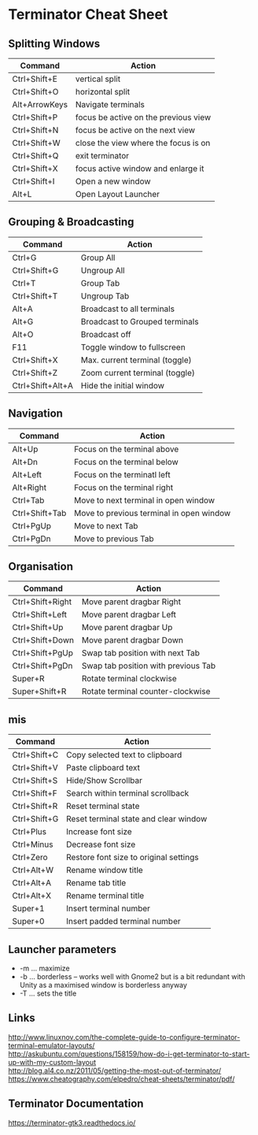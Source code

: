 # Terminator Cheat Sheet


## Splitting Windows

| Command  | Action |
| ------------- | ------------- |
| Ctrl+Shift+E | vertical split |
| Ctrl+Shift+O | horizontal split |
| Alt+ArrowKeys | Navigate terminals |
| Ctrl+Shift+P | focus be active on the previous view |
| Ctrl+Shift+N | focus be active on the next view |
| Ctrl+Shift+W | close the view where the focus is on |
| Ctrl+Shift+Q | exit terminator |
| Ctrl+Shift+X | focus active window and enlarge it |
| Ctrl+Shift+I | Open a new window |
| Alt+L | Open Layout Launcher |



## Grouping & Broadcasting

| Command  | Action |
| ------------- | ------------- |
| Ctrl+G  | Group All  |
| Ctrl+Shift+G | Ungroup All |
| Ctrl+T | Group Tab | 
| Ctrl+Shift+T | Ungroup Tab | 
| Alt+A | Broadcast to all terminals |
| Alt+G | Broadcast to Grouped terminals |
| Alt+O | Broadcast off |
| F11 | Toggle window to fullscreen |
| Ctrl+Shift+X | Max. current terminal (toggle) |
| Ctrl+Shift+Z | Zoom current terminal (toggle) |
| Ctrl+Shift+Alt+A | Hide the initial window |


## Navigation 

| Command  | Action |
| ------------- | ------------- |
| Alt+Up | Focus on the terminal above |
| Alt+Dn | Focus on the terminal below |
| Alt+Left | Focus on the terminatl left |
| Alt+Right | Focus on the terminal right |
| Ctrl+Tab | Move to next terminal in open window |
| Ctrl+Shift+Tab | Move to previous terminal in open window |
| Ctrl+PgUp | Move to next Tab |
| Ctrl+PgDn | Move to previous Tab |

## Organisation

|Command | Action |
| ----------------- | ----------------|
| Ctrl+Shift+Right | Move parent dragbar Right |
| Ctrl+Shift+Left | Move parent dragbar Left |
| Ctrl+Shift+Up | Move parent dragbar Up |
| Ctrl+Shift+Down | Move parent dragbar Down |
| Ctrl+Shift+PgUp | Swap tab position with next Tab |
| Ctrl+Shift+PgDn | Swap tab position with previous Tab|
| Super+R | Rotate terminal clockwise |
| Super+Shift+R | Rotate terminal counter-clockwise |


## mis
| Command | Action |
| ----------|-----------|
| Ctrl+Shift+C | Copy selected text to clipboard |
| Ctrl+Shift+V | Paste clipboard text |
| Ctrl+Shift+S | Hide/Show Scrollbar |
| Ctrl+Shift+F | Search within terminal scrollback |
| Ctrl+Shift+R | Reset terminal state |
| Ctrl+Shift+G | Reset terminal state and clear window |
| Ctrl+Plus | Increase font size |
| Ctrl+Minus | Decrease font size |
| Ctrl+Zero | Restore font size to original settings |
| Ctrl+Alt+W | Rename window title |
| Ctrl+Alt+A | Rename tab title |
| Ctrl+Alt+X | Rename terminal title |
| Super+1 | Insert terminal number |
| Super+0 | Insert padded terminal number |


## Launcher parameters

* -m ... maximize
* -b ... borderless – works well with Gnome2 but is a bit redundant with Unity as a maximised window is borderless anyway
* -T ... sets the title

## Links
http://www.linuxnov.com/the-complete-guide-to-configure-terminator-terminal-emulator-layouts/   <br/>
http://askubuntu.com/questions/158159/how-do-i-get-terminator-to-start-up-with-my-custom-layout   <br/>
http://blog.al4.co.nz/2011/05/getting-the-most-out-of-terminator/   <br/>
https://www.cheatography.com/elpedro/cheat-sheets/terminator/pdf/   <br/>

## Terminator Documentation

https://terminator-gtk3.readthedocs.io/
